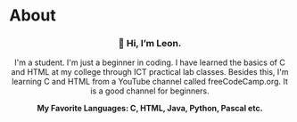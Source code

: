 # About
<p> 
  <h3 align = "center"> 👋 Hi, I’m Leon. </h3>
</p>
<p align = "center"> 
 I'm a student. I'm just a beginner in coding. I have learned the basics of C and HTML at my college through ICT practical lab classes. Besides this, I'm learning C and HTML from a YouTube 
 channel called freeCodeCamp.org. It is a good channel for beginners.
</p>
<p align = "center">
   <b> My Favorite Languages: C, HTML, Java, Python, Pascal etc. </b>
</p>
